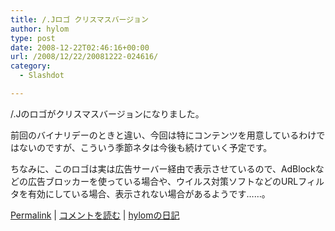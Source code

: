```yaml
---
title: /.Jロゴ クリスマスバージョン
author: hylom
type: post
date: 2008-12-22T02:46:16+00:00
url: /2008/12/22/20081222-024616/
category:
  - Slashdot

---
```

/.Jのロゴがクリスマスバージョンになりました。

前回のバイナリデーのときと違い、今回は特にコンテンツを用意しているわけではないのですが、こういう季節ネタは今後も続けていく予定です。

ちなみに、このロゴは実は広告サーバー経由で表示させているので、AdBlockなどの広告ブロッカーを使っている場合や、ウイルス対策ソフトなどのURLフィルタを有効にしている場合、表示されない場合があるようです……。

  [Permalink][1] |   [コメントを読む][2] |   [hylomの日記][3]

 [1]: http://slashdot.jp/~hylom/journal/461957
 [2]: http://slashdot.jp/~hylom/journal/461957#acomments
 [3]: http://slashdot.jp/~hylom/journal/

